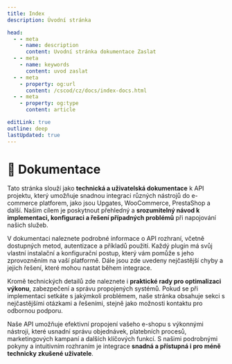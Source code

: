 ```yaml
---
title: Index
description: Úvodní stránka

head:
  - - meta
    - name: description
      content: Uvodní stránka dokumentace Zaslat
  - - meta
    - name: keywords
      content: uvod zaslat
  - - meta
    - property: og:url
      content: /cscod/cz/docs/index-docs.html
  - - meta
    - property: og:type
      content: article

editLink: true
outline: deep
lastUpdated: true
---
```


# 🎯 Dokumentace

Tato stránka slouží jako **technická a uživatelská dokumentace** k API projektu, který umožňuje snadnou integraci 
různých nástrojů do e-commerce platforem, jako jsou Upgates, WooCommerce, PrestaShop a další. 
Našim cílem je poskytnout přehledný a **srozumitelný návod k implementaci, konfiguraci a řešení případných 
problémů** při napojování našich služeb.

V dokumentaci naleznete podrobné informace o API rozhraní, včetně dostupných metod, autentizace a příkladů použití. 
Každý plugin má svůj vlastní instalační a konfigurační postup, který vám pomůže s jeho zprovozněním na vaší platformě. 
Dále jsou zde uvedeny nejčastější chyby a jejich řešení, které mohou nastat během integrace.

Kromě technických detailů zde naleznete i **praktické rady pro optimalizaci výkonu**, zabezpečení a správu propojených systémů. 
Pokud se při implementaci setkáte s jakýmkoli problémem, naše stránka obsahuje sekci s nejčastějšími otázkami a 
řešeními, stejně jako možnosti kontaktu pro odbornou podporu.

Naše API umožňuje efektivní propojení vašeho e-shopu s výkonnými nástroji, které usnadní správu objednávek, 
platebních procesů, marketingových kampaní a dalších klíčových funkcí. S našimi podrobnými pokyny a intuitivním 
rozhraním je integrace **snadná a přístupná i pro méně technicky zkušené uživatele**.